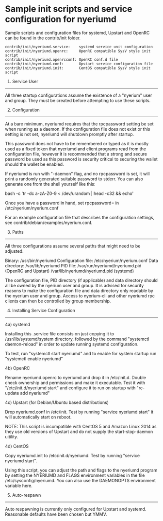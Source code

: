 Sample init scripts and service configuration for nyeriumd
==========================================================

Sample scripts and configuration files for systemd, Upstart and OpenRC
can be found in the contrib/init folder.

    contrib/init/nyeriumd.service:    systemd service unit configuration
    contrib/init/nyeriumd.openrc:     OpenRC compatible SysV style init script
    contrib/init/nyeriumd.openrcconf: OpenRC conf.d file
    contrib/init/nyeriumd.conf:       Upstart service configuration file
    contrib/init/nyeriumd.init:       CentOS compatible SysV style init script

1. Service User
---------------------------------

All three startup configurations assume the existence of a "nyerium" user
and group.  They must be created before attempting to use these scripts.

2. Configuration
---------------------------------

At a bare minimum, nyeriumd requires that the rpcpassword setting be set
when running as a daemon.  If the configuration file does not exist or this
setting is not set, nyeriumd will shutdown promptly after startup.

This password does not have to be remembered or typed as it is mostly used
as a fixed token that nyeriumd and client programs read from the configuration
file, however it is recommended that a strong and secure password be used
as this password is security critical to securing the wallet should the
wallet be enabled.

If nyeriumd is run with "-daemon" flag, and no rpcpassword is set, it will
print a randomly generated suitable password to stderr.  You can also
generate one from the shell yourself like this:

bash -c 'tr -dc a-zA-Z0-9 < /dev/urandom | head -c32 && echo'

Once you have a password in hand, set rpcpassword= in /etc/nyerium/nyerium.conf

For an example configuration file that describes the configuration settings,
see contrib/debian/examples/nyerium.conf.

3. Paths
---------------------------------

All three configurations assume several paths that might need to be adjusted.

Binary:              /usr/bin/nyeriumd
Configuration file:  /etc/nyerium/nyerium.conf
Data directory:      /var/lib/nyeriumd
PID file:            /var/run/nyeriumd/nyeriumd.pid (OpenRC and Upstart)
                     /var/lib/nyeriumd/nyeriumd.pid (systemd)

The configuration file, PID directory (if applicable) and data directory
should all be owned by the nyerium user and group.  It is advised for security
reasons to make the configuration file and data directory only readable by the
nyerium user and group.  Access to nyerium-cli and other nyeriumd rpc clients
can then be controlled by group membership.

4. Installing Service Configuration
-----------------------------------

4a) systemd

Installing this .service file consists on just copying it to
/usr/lib/systemd/system directory, followed by the command
"systemctl daemon-reload" in order to update running systemd configuration.

To test, run "systemctl start nyeriumd" and to enable for system startup run
"systemctl enable nyeriumd"

4b) OpenRC

Rename nyeriumd.openrc to nyeriumd and drop it in /etc/init.d.  Double
check ownership and permissions and make it executable.  Test it with
"/etc/init.d/nyeriumd start" and configure it to run on startup with
"rc-update add nyeriumd"

4c) Upstart (for Debian/Ubuntu based distributions)

Drop nyeriumd.conf in /etc/init.  Test by running "service nyeriumd start"
it will automatically start on reboot.

NOTE: This script is incompatible with CentOS 5 and Amazon Linux 2014 as they
use old versions of Upstart and do not supply the start-stop-daemon uitility.

4d) CentOS

Copy nyeriumd.init to /etc/init.d/nyeriumd. Test by running "service nyeriumd start".

Using this script, you can adjust the path and flags to the nyeriumd program by
setting the NYERIUMD and FLAGS environment variables in the file
/etc/sysconfig/nyeriumd. You can also use the DAEMONOPTS environment variable here.

5. Auto-respawn
-----------------------------------

Auto respawning is currently only configured for Upstart and systemd.
Reasonable defaults have been chosen but YMMV.
